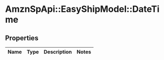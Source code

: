 # AmznSpApi::EasyShipModel::DateTime

## Properties
Name | Type | Description | Notes
------------ | ------------- | ------------- | -------------

